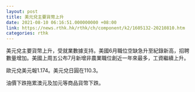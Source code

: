 ```yaml
---
layout: post
title: 美元兌主要貨幣上升
date: 2021-08-10 06:16:51.000000000 +08:00
link: https://news.rthk.hk/rthk/ch/component/k2/1605132-20210810.htm
categories: rthk
---
```


美元兌主要貨幣上升，受就業數據支持。美國6月職位空缺急升至紀錄新高，招聘數量增加。美國上周五公布7月新增非農業職位創近一年來最多，工資繼續上升。

歐元兌美元報1.174。美元兌日圓在110.3。

油價下跌拖累澳元及加元等商品貨幣下跌。
